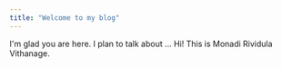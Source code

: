 ```yaml
---
title: "Welcome to my blog"
---
```


I'm glad you are here. I plan to talk about ...
Hi! This is Monadi Rividula Vithanage.
